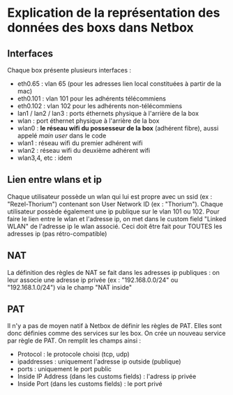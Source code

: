 # Explication de la représentation des données des boxs dans Netbox

## Interfaces

Chaque box présente plusieurs interfaces :

* eth0.65 : vlan 65 (pour les adresses lien local constituées à partir de la mac)
* eth0.101 : vlan 101 pour les adhérents télécommiens
* eth0.102 : vlan 102 pour les adhérents non-télécommiens
* lan1 / lan2 / lan3 : ports éthernets physique à l'arrière de la box
* wlan : port éthernet physique à l'arrière de la box
* wlan0 : **le réseau wifi du possesseur de la box** (adhérent fibre), aussi appelé *main user* dans le code
* wlan1 : réseau wifi du premier adhérent wifi
* wlan2 : réseau wifi du deuxième adhérent wifi
* wlan3,4, etc : idem

## Lien entre wlans et ip

Chaque utilisateur possède un wlan qui lui est propre avec un ssid (ex : "Rezel-Thorium") contenant son User Network ID (ex : "Thorium").
Chaque utilisateur possède également une ip publique sur le vlan 101 ou 102.
Pour faire le lien entre le wlan et l'adresse ip, on met dans le custom field "Linked WLAN" de l'adresse ip le wlan associé. Ceci doit être fait pour TOUTES les adresses ip (pas rétro-compatible)

## NAT

La définition des règles de NAT se fait dans les adresses ip publiques : on leur associe une adresse ip privée (ex : "192.168.0.0/24" ou "192.168.1.0/24") via le champ "NAT inside"

## PAT

Il n'y a pas de moyen natif à Netbox de définir les règles de PAT.
Elles sont donc définies comme des services sur les box. On crée un nouveau service par règle de PAT.
On remplit les champs ainsi :

* Protocol : le protocole choisi (tcp, udp)
* ipaddresses : uniquement l'adresse ip outside (publique)
* ports : uniquement le port public
* Inside IP Address (dans les customs fields) : l'adress ip privée
* Inside Port (dans les customs fields) : le port privé